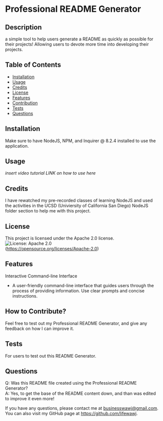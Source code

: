 # Professional README Generator

  ## Description
  a simple tool to help users generate a README as quickly as possible for their projects! Allowing users to devote more time into developing their projects.

  ## Table of Contents
  - [Installation](#installation)
  - [Usage](#usage)
  - [Credits](#credits)
  - [License](#license)
  - [Features](#features)
  - [Contribution](#contribution)
  - [Tests](#tests)
  - [Questions](#questions)

  ## Installation
  Make sure to have NodeJS, NPM, and Inquirer @ 8.2.4 installed to use the application.

  ## Usage
  *insert video tutorial LINK on how to use here*

  ## Credits
  I have rewatched my pre-recorded classes of learning NodeJS and used the activities in the UCSD (Univiersity of California San Diego) NodeJS folder section to help me with this project.

  ## License
  This project is licensed under the Apache 2.0 license. <br>
  ![License: Apache 2.0](https://img.shields.io/badge/License-Apache_2.0-blue.svg) <br>
  (https://opensource.org/licenses/Apache-2.0)

  ## Features
  Interactive Command-line Interface
  - A user-friendly command-line interface that guides users through the process of providing information. Use clear prompts and concise instructions.

  ## How to Contribute?
  Feel free to test out my Professional README Generator, and give any feedback on how I can improve it.

  ## Tests
  For users to test out this README Generator.

  ## Questions
  Q: Was this README file created using the Professional README Generator? <br>
  A: Yes, to get the base of the README content down, and than was edited to improve it even more!

  If you have any questions, please contact me at businesswawj@gmail.com.
  You can also visit my GitHub page at https://github.com/lifewawj.
  

